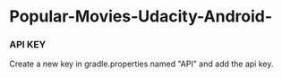 # Popular-Movies-Udacity-Android-
### API KEY
Create a new key in gradle.properties named "API" and add the api key.